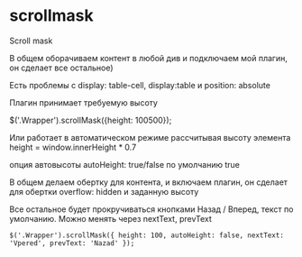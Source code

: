 # scrollmask
Scroll mask

В общем оборачиваем контент в любой див и подключаем мой плагин, он сделает все остальное)

Есть проблемы с display: table-cell, display:table и position: absolute

Плагин принимает требуемую высоту 

$('.Wrapper').scrollMask({height: 100500});

Или работает в автоматическом режиме рассчитывая высоту элемента height = window.innerHeight * 0.7 

опция автовысоты autoHeight: true/false по умолчанию true

В общем делаем обертку для контента, и включаем плагин, он сделает для обертки overflow: hidden и заданную высоту

Все остальное будет прокручиваться кнопками Назад / Вперед, текст по умолчанию. Можно менять через nextText, prevText

   `$('.Wrapper').scrollMask({
      height: 100,
      autoHeight: false,
      nextText: 'Vpered',
      prevText: 'Nazad'
   });`
